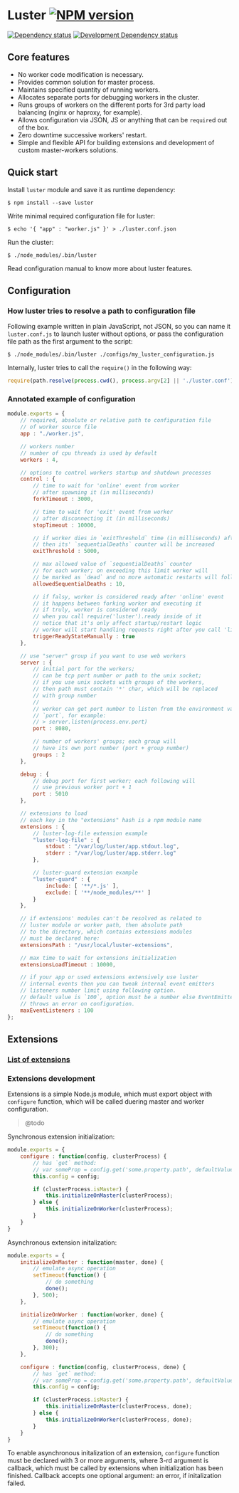 Luster [![NPM version][npm-image]][npm-link]
======

[![Dependency status][deps-image]][deps-link]
[![Development Dependency status][devdeps-image]][devdeps-link]

## Core features

* No worker code modification is necessary.
* Provides common solution for master process.
* Maintains specified quantity of running workers.
* Allocates separate ports for debugging workers in the cluster.
* Runs groups of workers on the different ports for 3rd party load balancing (nginx or haproxy, for example).
* Allows configuration via JSON, JS or anything that can be `require`d out of the box.
* Zero downtime successive workers' restart.
* Simple and flexible API for building extensions and development of custom master-workers solutions.

## Quick start

Install `luster` module and save it as runtime dependency:

```console
$ npm install --save luster
```

Write minimal required configuration file for luster:

```console
$ echo '{ "app" : "worker.js" }' > ./luster.conf.json
```

Run the cluster:

```console
$ ./node_modules/.bin/luster
```

Read configuration manual to know more about luster features.

## Configuration

### How luster tries to resolve a path to configuration file

Following example written in plain JavaScript, not JSON, so you can name it
`luster.conf.js` to launch luster without options,
or pass the configuration file path as the first argument to the script:

```console
$ ./node_modules/.bin/luster ./configs/my_luster_configuration.js
```

Internally, luster tries to call the `require()` in the following way:

```javascript
require(path.resolve(process.cwd(), process.argv[2] || './luster.conf'));
```

### Annotated example of configuration

```javascript
module.exports = {
    // required, absolute or relative path to configuration file
    // of worker source file
    app : "./worker.js",

    // workers number
    // number of cpu threads is used by default
    workers : 4,

    // options to control workers startup and shutdown processes
    control : {
        // time to wait for 'online' event from worker
        // after spawning it (in milliseconds)
        forkTimeout : 3000,

        // time to wait for 'exit' event from worker
        // after disconnecting it (in milliseconds)
        stopTimeout : 10000,

        // if worker dies in `exitThreshold` time (in milliseconds) after start,
        // then its' `sequentialDeaths` counter will be increased
        exitThreshold : 5000,

        // max allowed value of `sequentialDeaths` counter
        // for each worker; on exceeding this limit worker will
        // be marked as `dead` and no more automatic restarts will follow.
        allowedSequentialDeaths : 10,

        // if falsy, worker is considered ready after 'online' event
        // it happens between forking worker and executing it
        // if truly, worker is considered ready
        // when you call require('luster').ready inside of it
        // notice that it's only affect startup/restart logic
        // worker will start handling requests right after you call 'listen' inside of it
        triggerReadyStateManually : true
    },

    // use "server" group if you want to use web workers
    server : {
        // initial port for the workers;
        // can be tcp port number or path to the unix socket;
        // if you use unix sockets with groups of the workers,
        // then path must contain '*' char, which will be replaced
        // with group number
        //
        // worker can get port number to listen from the environment variable
        // `port`, for example:
        // > server.listen(process.env.port)
        port : 8080,

        // number of workers' groups; each group will
        // have its own port number (port + group number)
        groups : 2
    },

    debug : {
        // debug port for first worker; each following will
        // use previous worker port + 1
        port : 5010
    },

    // extensions to load
    // each key in the "extensions" hash is a npm module name
    extensions : {
        // luster-log-file extension example
        "luster-log-file" : {
            stdout : "/var/log/luster/app.stdout.log",
            stderr : "/var/log/luster/app.stderr.log"
        },

        // luster-guard extension example
        "luster-guard" : {
            include: [ '**/*.js' ],
            exclude: [ '**/node_modules/**' ]
        }
    },

    // if extensions' modules can't be resolved as related to
    // luster module or worker path, then absolute path
    // to the directory, which contains extensions modules
    // must be declared here:
    extensionsPath : "/usr/local/luster-extensions",

    // max time to wait for extensions initialization
    extensionsLoadTimeout : 10000,

    // if your app or used extensions extensively use luster
    // internal events then you can tweak internal event emitters
    // listeners number limit using following option.
    // default value is `100`, option must be a number else EventEmitter
    // throws an error on configuration.
    maxEventListeners : 100
};
```

## Extensions

### [List of extensions](https://github.com/nodules/luster/wiki/Extensions)

### Extensions development

Extensions is a simple Node.js module, which must export object with `configure` function,
which will be called duering master and worker configuration.

> @todo

Synchronous extension initialization:
```javascript
module.exports = {
    configure : function(config, clusterProcess) {
        // has `get` method:
        // var someProp = config.get('some.property.path', defaultValue);
        this.config = config;

        if (clusterProcess.isMaster) {
            this.initializeOnMaster(clusterProcess);
        } else {
            this.initializeOnWorker(clusterProcess);
        }
    }
}
```

Asynchronous extension initalization:
```javascript
module.exports = {
    initializeOnMaster : function(master, done) {
        // emulate async operation
        setTimeout(function() {
            // do something
            done();
        }, 500);
    },

    initializeOnWorker : function(worker, done) {
        // emulate async operation
        setTimeout(function() {
            // do something
            done();
        }, 300);
    },

    configure : function(config, clusterProcess, done) {
        // has `get` method:
        // var someProp = config.get('some.property.path', defaultValue);
        this.config = config;

        if (clusterProcess.isMaster) {
            this.initializeOnMaster(clusterProcess, done);
        } else {
            this.initializeOnWorker(clusterProcess, done);
        }
    }
}
```

To enable asynchronous initalization of an extension, `configure` function must be declared with 3 or more arguments,
where 3-rd argument is callback, which must be called by extensions when initialization has been finished.
Callback accepts one optional argument: an error, if initalization failed.

[npm-image]: https://img.shields.io/npm/v/luster.svg?style=flat
[npm-link]: https://npmjs.org/package/luster
[deps-image]: https://img.shields.io/david/nodules/luster.svg?style=flat
[deps-link]: https://david-dm.org/nodules/luster
[devdeps-image]: https://img.shields.io/david/dev/nodules/luster.svg?style=flat
[devdeps-link]: https://david-dm.org/nodules/luster#info=devDependencies
